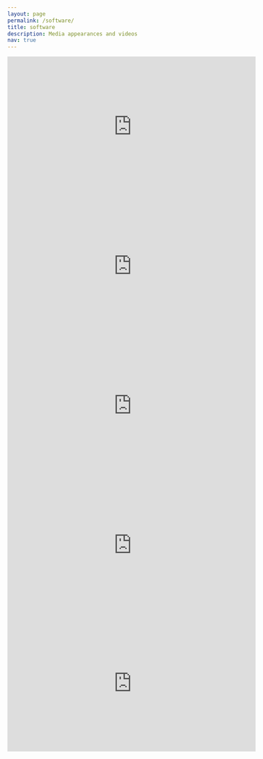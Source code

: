 ```yaml
---
layout: page
permalink: /software/
title: software
description: Media appearances and videos
nav: true
---
```


<iframe width="560" height="315" src="https://www.youtube.com/embed/hR-sGzv_Zys" title="YouTube video player" frameborder="0" allow="accelerometer; autoplay; clipboard-write; encrypted-media; gyroscope; picture-in-picture" allowfullscreen></iframe>

<iframe width="560" height="315" src="https://www.youtube.com/embed/LVxWEmP2w9E" title="YouTube video player" frameborder="0" allow="accelerometer; autoplay; clipboard-write; encrypted-media; gyroscope; picture-in-picture" allowfullscreen></iframe>

<iframe width="560" height="315" src="https://www.youtube.com/embed/J2-_gVJhNtE" title="YouTube video player" frameborder="0" allow="accelerometer; autoplay; clipboard-write; encrypted-media; gyroscope; picture-in-picture" allowfullscreen></iframe>

<iframe width="560" height="315" src="https://www.youtube.com/embed/Rr0NmbtdyOo" title="YouTube video player" frameborder="0" allow="accelerometer; autoplay; clipboard-write; encrypted-media; gyroscope; picture-in-picture" allowfullscreen></iframe>

<iframe src="https://www.facebook.com/plugins/video.php?height=309&href=https%3A%2F%2Fwww.facebook.com%2FVegeProjectKyoto%2Fvideos%2F531570623714785%2F&show_text=false&width=560&t=0" width="560" height="309" style="border:none;overflow:hidden" scrolling="no" frameborder="0" allowfullscreen="true" allow="autoplay; clipboard-write; encrypted-media; picture-in-picture; web-share" allowFullScreen="true"></iframe>